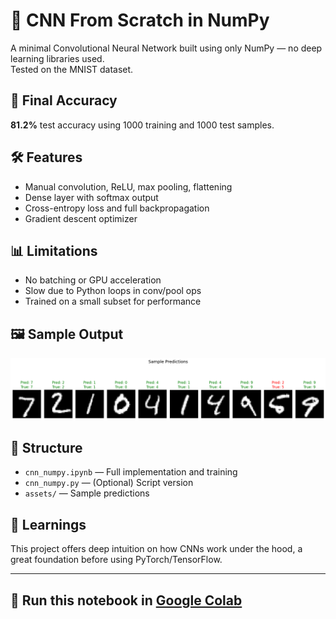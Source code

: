 # 🧠 CNN From Scratch in NumPy

A minimal Convolutional Neural Network built using only NumPy — no deep learning libraries used.  
Tested on the MNIST dataset.

## 🚀 Final Accuracy
**81.2%** test accuracy using 1000 training and 1000 test samples.

## 🛠️ Features
- Manual convolution, ReLU, max pooling, flattening
- Dense layer with softmax output
- Cross-entropy loss and full backpropagation
- Gradient descent optimizer

## 📊 Limitations
- No batching or GPU acceleration
- Slow due to Python loops in conv/pool ops
- Trained on a small subset for performance

## 🖼️ Sample Output
![sample](/sample_predictions.png)

## 📁 Structure
- `cnn_numpy.ipynb` — Full implementation and training
- `cnn_numpy.py` — (Optional) Script version
- `assets/` — Sample predictions

## 🧠 Learnings
This project offers deep intuition on how CNNs work under the hood, a great foundation before using PyTorch/TensorFlow.

---

## 📌 Run this notebook in [Google Colab](https://colab.research.google.com)
